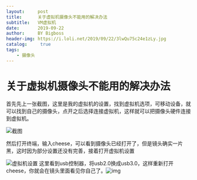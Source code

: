 ```yaml
---
layout:     post
title:      关于虚拟机摄像头不能用的解决办法
subtitle:   VM虚拟机
date:       2019-09-22
author:     BY Bigboss
header-img: https://i.loli.net/2019/09/22/3lwQu75c24e1zLy.jpg
catalog: 	 true
tags:
    - 摄像头
---
```

# 关于虚拟机摄像头不能用的解决办法

首先先上一张截图，这里是我的虚拟机的设置，找到虚拟机选项，可移动设备，就可以找到自己的摄像头，点开之后选择连接虚拟机，这样就可以把摄像头硬件连接到虚拟机。

![截图](https://i.loli.net/2019/09/22/JdZE5iH4t6XDlwW.png)

然后打开终端，输入cheese，可以看到摄像头已经打开了，但是镜头确实一片黑，这时因为部分设置还没有完善，接着打开虚拟机设置

![虚拟机设置](https://i.loli.net/2019/09/22/dlTIPF3nCfMpzOB.png)
这里看到usb控制器，将usb2.0换成usb3.0，这样重新打开cheese，你就会在镜头里面看见你自己了。![img](file:///C:\Users\BIGBOS~1\AppData\Local\Temp\SGPicFaceTpBq\2580\0031E447.png)

